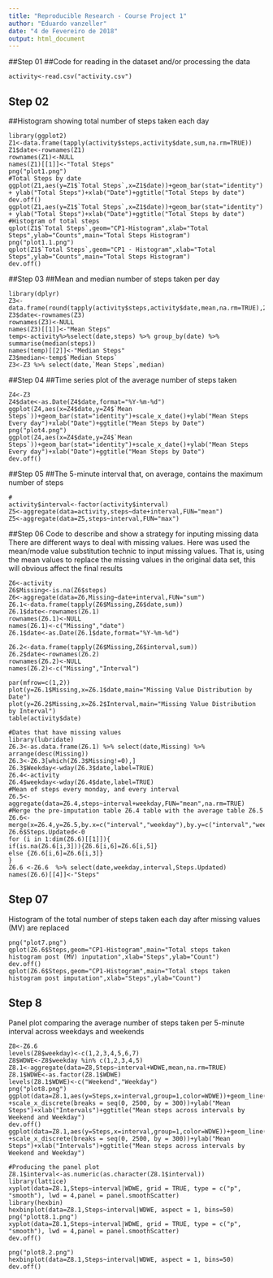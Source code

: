 ```yaml
---
title: "Reproducible Research - Course Project 1"
author: "Eduardo vanzeller"
date: "4 de Fevereiro de 2018"
output: html_document
---
```

##Step 01
##Code for reading in the dataset and/or processing the data
```{r, echo = TRUE}
activity<-read.csv("activity.csv")
```

## Step 02
##Histogram showing total number of steps taken each day
```{r, echo = TRUE}
library(ggplot2)
Z1<-data.frame(tapply(activity$steps,activity$date,sum,na.rm=TRUE))
Z1$date<-rownames(Z1)
rownames(Z1)<-NULL
names(Z1)[[1]]<-"Total Steps"
png("plot1.png")
#Total Steps by date
ggplot(Z1,aes(y=Z1$`Total Steps`,x=Z1$date))+geom_bar(stat="identity") + ylab("Total Steps")+xlab("Date")+ggtitle("Total Steps by date")
dev.off()
ggplot(Z1,aes(y=Z1$`Total Steps`,x=Z1$date))+geom_bar(stat="identity") + ylab("Total Steps")+xlab("Date")+ggtitle("Total Steps by date")
#Histogram of total steps
qplot(Z1$`Total Steps`,geom="CP1-Histogram",xlab="Total Steps",ylab="Counts",main="Total Steps Histogram")
png("plot1.1.png")
qplot(Z1$`Total Steps`,geom="CP1 - Histogram",xlab="Total Steps",ylab="Counts",main="Total Steps Histogram")
dev.off()
```

##Step 03
##Mean and median number of steps taken per day
```{r, echo = TRUE}
library(dplyr)
Z3<-data.frame(round(tapply(activity$steps,activity$date,mean,na.rm=TRUE),2))
Z3$date<-rownames(Z3)
rownames(Z3)<-NULL
names(Z3)[[1]]<-"Mean Steps"
temp<-activity%>%select(date,steps) %>% group_by(date) %>% summarise(median(steps))
names(temp)[[2]]<-"Median Steps"
Z3$median<-temp$`Median Steps`
Z3<-Z3 %>% select(date,`Mean Steps`,median)
```

##Step 04
##Time series plot of the average number of steps taken
```{r, echo = TRUE}
Z4<-Z3
Z4$date<-as.Date(Z4$date,format="%Y-%m-%d")
ggplot(Z4,aes(x=Z4$date,y=Z4$`Mean Steps`))+geom_bar(stat="identity")+scale_x_date()+ylab("Mean Steps Every day")+xlab("Date")+ggtitle("Mean Steps by Date")
png("plot4.png")
ggplot(Z4,aes(x=Z4$date,y=Z4$`Mean Steps`))+geom_bar(stat="identity")+scale_x_date()+ylab("Mean Steps Every day")+xlab("Date")+ggtitle("Mean Steps by Date")
dev.off()
```


##Step 05
##The 5-minute interval that, on average, contains the maximum number of steps

```{r, echo = TRUE}
#
activity$interval<-factor(activity$interval)
Z5<-aggregate(data=activity,steps~date+interval,FUN="mean")
Z5<-aggregate(data=Z5,steps~interval,FUN="max")
```


##Step 06
Code to describe and show a strategy for inputing missing data
There are different ways to deal with missing values. Here was used the mean/mode value substitution technic to input missing values. That is, using the mean values to replace the missing values in the original data set, this will obvious affect the final results

```{r, echo = TRUE}
Z6<-activity
Z6$Missing<-is.na(Z6$steps)
Z6<-aggregate(data=Z6,Missing~date+interval,FUN="sum")
Z6.1<-data.frame(tapply(Z6$Missing,Z6$date,sum))
Z6.1$date<-rownames(Z6.1)
rownames(Z6.1)<-NULL
names(Z6.1)<-c("Missing","date")
Z6.1$date<-as.Date(Z6.1$date,format="%Y-%m-%d")

Z6.2<-data.frame(tapply(Z6$Missing,Z6$interval,sum))
Z6.2$date<-rownames(Z6.2)
rownames(Z6.2)<-NULL
names(Z6.2)<-c("Missing","Interval")

par(mfrow=c(1,2))
plot(y=Z6.1$Missing,x=Z6.1$date,main="Missing Value Distribution by Date")
plot(y=Z6.2$Missing,x=Z6.2$Interval,main="Missing Value Distribution by Interval")
table(activity$date)
```



```{r, echo = TRUE}
#Dates that have missing values 
library(lubridate)
Z6.3<-as.data.frame(Z6.1) %>% select(date,Missing) %>% arrange(desc(Missing))
Z6.3<-Z6.3[which(Z6.3$Missing!=0),]
Z6.3$Weekday<-wday(Z6.3$date,label=TRUE)
Z6.4<-activity
Z6.4$weekday<-wday(Z6.4$date,label=TRUE)
#Mean of steps every monday, and every interval
Z6.5<-aggregate(data=Z6.4,steps~interval+weekday,FUN="mean",na.rm=TRUE)
#Merge the pre-imputation table Z6.4 table with the average table Z6.5
Z6.6<-merge(x=Z6.4,y=Z6.5,by.x=c("interval","weekday"),by.y=c("interval","weekday"),all.x=TRUE)
Z6.6$Steps.Updated<-0
for (i in 1:dim(Z6.6)[[1]]){
if(is.na(Z6.6[i,3])){Z6.6[i,6]=Z6.6[i,5]}
else {Z6.6[i,6]=Z6.6[i,3]}
}
Z6.6 <-Z6.6  %>% select(date,weekday,interval,Steps.Updated)
names(Z6.6)[[4]]<-"Steps"

```


## Step 07
Histogram of the total number of steps taken each day after missing values (MV) are replaced

```{r, echo = TRUE}
png("plot7.png")
qplot(Z6.6$Steps,geom="CP1-Histogram",main="Total steps taken histogram post (MV) inputation",xlab="Steps",ylab="Count")
dev.off()
qplot(Z6.6$Steps,geom="CP1-Histogram",main="Total steps taken histogram post imputation",xlab="Steps",ylab="Count")

```




## Step 8
Panel plot comparing the average number of steps taken per 5-minute interval across weekdays and weekends

```{r, echo = TRUE}
Z8<-Z6.6
levels(Z8$weekday)<-c(1,2,3,4,5,6,7)
Z8$WDWE<-Z8$weekday %in% c(1,2,3,4,5)
Z8.1<-aggregate(data=Z8,Steps~interval+WDWE,mean,na.rm=TRUE)
Z8.1$WDWE<-as.factor(Z8.1$WDWE)
levels(Z8.1$WDWE)<-c("Weekend","Weekday")
png("plot8.png")
ggplot(data=Z8.1,aes(y=Steps,x=interval,group=1,color=WDWE))+geom_line() +scale_x_discrete(breaks = seq(0, 2500, by = 300))+ylab("Mean Steps")+xlab("Intervals")+ggtitle("Mean steps across intervals by Weekend and Weekday")
dev.off()
ggplot(data=Z8.1,aes(y=Steps,x=interval,group=1,color=WDWE))+geom_line() +scale_x_discrete(breaks = seq(0, 2500, by = 300))+ylab("Mean Steps")+xlab("Intervals")+ggtitle("Mean steps across intervals by Weekend and Weekday")

#Producing the panel plot
Z8.1$interval<-as.numeric(as.character(Z8.1$interval))
library(lattice)
xyplot(data=Z8.1,Steps~interval|WDWE, grid = TRUE, type = c("p", "smooth"), lwd = 4,panel = panel.smoothScatter)
library(hexbin)
hexbinplot(data=Z8.1,Steps~interval|WDWE, aspect = 1, bins=50)
png("plott8.1.png")
xyplot(data=Z8.1,Steps~interval|WDWE, grid = TRUE, type = c("p", "smooth"), lwd = 4,panel = panel.smoothScatter)
dev.off()

png("plot8.2.png")
hexbinplot(data=Z8.1,Steps~interval|WDWE, aspect = 1, bins=50)
dev.off()
```




